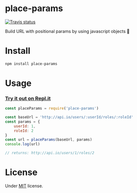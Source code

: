 # place-params

[![Travis status](https://travis-ci.org/pabarros/place-params.svg?branch=master)](https://travis-ci.org/pabarros/place-params)

Build URL with positional params by using javascript objects :slot_machine:

# Install
```sh
npm install place-params
```

# Usage

### [Try it out on Repl.it](https://repl.it/repls/ClumsyJadedMemorypool)

```js
const placeParams = require('place-params')

const baseUrl = 'http://api.io/users/:userId/roles/:roleId'
const params = {
    userId: 1,
    roleId: 2
}
const url = placeParams(baseUrl, params)
console.log(url)

// returns: http://api.io/users/1/roles/2
```

# License
Under [MIT](LICENSE) license.
